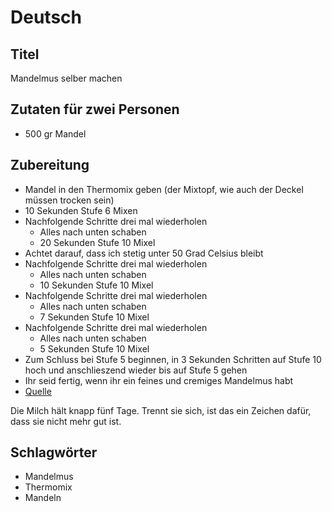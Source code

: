 # Deutsch

## Titel

Mandelmus selber machen

## Zutaten für zwei Personen

* 500 gr Mandel

## Zubereitung

* Mandel in den Thermomix geben (der Mixtopf, wie auch der Deckel müssen trocken sein)
* 10 Sekunden Stufe 6 Mixen
* Nachfolgende Schritte drei mal wiederholen
    * Alles nach unten schaben
    * 20 Sekunden Stufe 10 Mixel
* Achtet darauf, dass ich stetig unter 50 Grad Celsius bleibt
* Nachfolgende Schritte drei mal wiederholen
    * Alles nach unten schaben
    * 10 Sekunden Stufe 10 Mixel
* Nachfolgende Schritte drei mal wiederholen
    * Alles nach unten schaben
    * 7 Sekunden Stufe 10 Mixel
* Nachfolgende Schritte drei mal wiederholen
    * Alles nach unten schaben
    * 5 Sekunden Stufe 10 Mixel
* Zum Schluss bei Stufe 5 beginnen, in 3 Sekunden Schritten auf Stufe 10 hoch und anschlieszend wieder bis auf Stufe 5 gehen
* Ihr seid fertig, wenn ihr ein feines und cremiges Mandelmus habt
* [Quelle](http://www.kochtrotz.de/2014/03/24/rezept-mandelmus-im-thermomix-gelingsicher/)

Die Milch hält knapp fünf Tage. Trennt sie sich, ist das ein Zeichen dafür, dass sie nicht mehr gut ist.

## Schlagwörter

* Mandelmus
* Thermomix
* Mandeln
